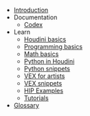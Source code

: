 * [Introduction](https://github.com/kiryha/Houdini/wiki)
* Documentation
  - [Codex](codex)
* Learn
  - [Houdini basics](houdini-basics)
  - [Programming basics](Programming-basics)
  - [Math basics](Math-basics)
  - [Python in Houdini](Python)
  - [Python snippets](python-snippets)
  - [VEX for artists](vex-for-artists)
  - [VEX snippets](vex-snippets)
  - [HIP Examples](examples)
  - [Tutorials](tutorials)
* [Glossary](Glossary)